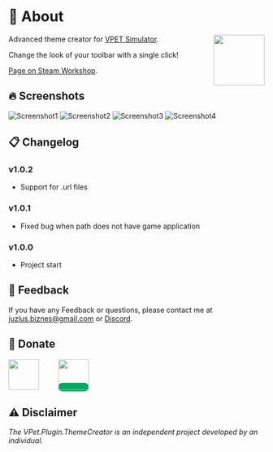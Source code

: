# 🤔 About
<img src="https://steamuserimages-a.akamaihd.net/ugc/2504641605484764870/4619FE71C585ECA8820E85FEEF425285A557015D/?imw=5000&imh=5000&ima=fit&impolicy=Letterbox&imcolor=%23000000&letterbox=false" align="right" width="100px"/>

Advanced theme creator for [VPET Simulator](https://store.steampowered.com/app/1920960/VPet/).

Change the look of your toolbar with a single click!

 [Page on Steam Workshop](https://steamcommunity.com/sharedfiles/filedetails/?id=3244663905).

## 🔥 Screenshots

![Screenshot1](https://steamuserimages-a.akamaihd.net/ugc/2504641605484648278/30505CB3E288256FCE5DAD8127A5D76FA4FCA455/?imw=5000&imh=5000&ima=fit&impolicy=Letterbox&imcolor=%23000000&letterbox=false)
![Screenshot2](https://steamuserimages-a.akamaihd.net/ugc/2504641605484648271/586640CA9B1AA177C889A29184D8F7D0AAB533DC/?imw=5000&imh=5000&ima=fit&impolicy=Letterbox&imcolor=%23000000&letterbox=false)
![Screenshot3](https://steamuserimages-a.akamaihd.net/ugc/2483250226657726543/E905F1175BFFB970A97C3F53ABD99A77AF61B4BA/?imw=5000&imh=5000&ima=fit&impolicy=Letterbox&imcolor=%23000000&letterbox=false)
![Screenshot4](https://steamuserimages-a.akamaihd.net/ugc/2483250226657753474/14A410C0D2CE412C5A92BBA713628EFF240C687D/?imw=5000&imh=5000&ima=fit&impolicy=Letterbox&imcolor=%23000000&letterbox=false)

## 📋 Changelog

### v1.0.2
- Support for .url files
### v1.0.1
- Fixed bug when path does not have game application
### v1.0.0
- Project start

## 📝 Feedback

If you have any Feedback or questions, please contact me at juzlus.biznes@gmail.com or [Discord](https://discordapp.com/users/284780352042434570).


## 💝 Donate
<span>
  <a href="https://www.buymeacoffee.com/juzlus" target="_blank" alt="buymeacoffee" style="width: 40%; text-decoration: none; margin-right: 20px;">
    <img src="https://www.codehim.com/wp-content/uploads/2022/09/bmc-button-640x180.png" style="height: 60px;">
  </a>
  <a>⠀</a>
  <a href="https://buycoffee.to/juzlus" target="_blank" alt="buycoffee" style="text-decoration: none; width: 40%; background-color: rgb(0, 169, 98);border-radius: 10px;">
    <img src="https://buycoffee.to/btn/buycoffeeto-btn-primary.svg" style="height: 60px">
  </a>
</span>


## ⚠️ Disclaimer

_The VPet.Plugin.ThemeCreator is an independent project developed by an individual._
